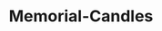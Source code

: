 # Memorial-Candles
<!DOCTYPE html>
<html lang="en">
<head>
    <meta charset="UTF-8">
    <meta name="viewport" content="width=device-width, initial-scale=1.0">
    <title>Demension</title>
    <style>
       
        body {
            font-family: Arial, sans-serif;
            margin: 0;
            padding: 0;
            background-color: #edd56d;
            color: #333;
        }
        header {
            background-color: #c1664b;
            color: #fff;
            padding: 20px;
            text-align: center;
        }
        .container {
            max-width: 800px;
            margin: 20px auto;
            padding: 0 20px;
        }
        h1, h2 {
            text-align: center;
        }
        p {
            line-height: 1.6;
            margin-bottom: 20px;
        }
        .sdg-image {
            display: block;
            margin: 0 auto;
            width: 150px;
        }
        nav {
            text-align: center;
            margin-bottom: 20px;
        }
        nav ul {
            list-style-type: none;
            padding: 0;
        }
        nav ul li {
            display: inline;
            margin-right: 10px;
        }
        nav ul li a {
            text-decoration: none;
            color: #fff;
            font-weight: bold;
        }
        .button {
            display: inline-block;
            padding: 10px 20px;
            background-color: #9f2b00;
            color: white;
            text-align: center;
            text-decoration: none;
            font-size: 16px;
            margin: 4px 2px;
            cursor: pointer;
            border-radius: 5px;
        }
        .section {
            background-color: #FFFFFF;
            padding: 20px;
            margin-bottom: 20px;
            border-radius: 5px;
        }
        .section h2 {
            color: #black;
        }
    </style>
</head>
<body>
 
<header>
    <h1>Candles of Remembarance</h1>
    <nav>
        <ul>
            <li><a href="#about">Year 9 Humanities Dimension Project</a></li>
        </ul>
    </nav>
</header>
 
<div class="container">
    <div class="section">
        <header><b>What's Candles for Remembarance?</b></header>
        <p>It is also called <b>"Memorial Candles"</b>.Memorial Candles has a <b>deep symbolic meaning</b>. It also serve as a light in honoring and <b>remembering our loved ones</b>. They provide solace and comfort during times of <b>mourning</b> and create a sacred space for reflection.</p>
        <marquee><img src="candles-of-remembrance-on-all-souls-day-grqdfiq8iyvbl21g.jpg" width="300" height="200"><img src="Candles2.jpeg" width="200" height="200"><img src="Woman candle" width="250" height="200"><img src="Japanese candles" width="200" height="200"></marquee>

        <center><p>Here is a video for you! You can watch it to explore more!</p></center>
        <center><iframe width="300" height="200" src="https://www.youtube.com/embed/97xEDTfpqZo"></iframe><iframe width="300" height="200" src="https://www.youtube.com/embed/ljjNo8p5bYM"></iframe></center>
        <center><h6>Michiru Mori</h6></center>
    </div>
 
    <div class="section">
        <header><b>What kind of types are there?</b></header>
        <p>There are several types of Memorial Candles, and we will introduce three of them.</p>
        <ol>
            <li><b><i>Traditional White Candles</b></i>: It is most commnly used Memorial Candles.</li>
            <p><li><b><i>Coloured Candles</b></i>: They can be chosen based on the personal preferences or favourite colours of the decreased.
            <p><b>Red: </b>love and passion</p>
            <p><b>Blue: </b>tranquility and sprituality</p>
            <p><b>Yellow: </b>joy and happiness</p></li></p>
            <li><b><i>Fregrant Candles</b></i>: They don't only create a serene ambiance. They even evoke specific emotions or memories.</li>
        </ol>
        <center><h6>Michiru Mori</h6></center>
    </div>

    <div class="section">
        <b><header>Candles the Timeline</header></b>
        <p><b>Ancient Egyptians</b> used rushlights, early forms of contained light made from soaked reeds.<br><b>Romans</b> created the first wick candles by dipping string in animal fat.<br><b>Middle Ages</b> saw a shift to beeswax candles, which burned cleaner and smelled better, but were quite expensive. <br><b>Early 20th century</b> saw a resurgence of candle popularity with new wax types.<br><b>The 1980s</b> brought decorative candles, boosting the industry.<br><b>Today</b>, candles are made with diverse waxes like soy, coconut, and palm oil.<br>
            </p>
            <center><h6>Dhairya KHERA</h6></center>
    </div>
    <div class="section">
        <header><b>How to make Candles?</b></header>
        <p>
            <ol>
                <li>Lay the sheet of beeswax on a clean surface and place the wick across one of the short edges of the beeswax, making sure that it is longer than the sheet of beeswax by at least half an inch on either side.</li>
                <br><li>Warm the wax with a hairdryer then gather up the edge of the wax and begin to roll it tightly around the wick, tucking in the edges to seal it in. You will then be able to roll the candle evenly.</li>
                <br><li>You need to continue rolling, while exerting some pressure, to make sure the candle is tight or otherwise it won’t burn properly.</li>
                <br><li>You need to go slowly to make sure that you are also rolling it straight, so check the edges of the sheet occasionally to make sure they are aligning properly.</li>
                <br><li>Once you have reached the end you will need to seal the candle. As it is beeswax, you will be able to use body heat to achieve this. Just press down gently with your finger across the length of the edge until it adheres to the rest of the candle. Don’t use too much pressure or you will crush the candle.</li>
                <br><li>When the candle is sealed and completed, trim the wick on the bottom of the candle as close to the candle as possible, while trimming the other end to about 1/4 inch long. This needs to be long enough to light easily when it’s time to burn the candle.
                </li>
            </ol>
        </p>
        <center><h6>Dhairya KHERA</h6></center>
    </div>
 
    <div class="section" id="take-action">
        <header><b>Resources</b></header>
        <p>These are the resources we have used.</p>
        <center><section id="section1"><p><a href="https://oaktreememorials.com/blogs/blog-knowledge-base/lighting-the-way-a-guide-to-using-memorial-candles-in-honor-and-remembrance?srsltid=AfmBOoo14jMC55WQmuryLwKMi81gjF86yGKWOLqgyP67NkPFza4qRlM9">What is Memorial Candles?</a></section></center>
        <center><section id="section1"><p><a href="https://www.funeralprogramsite.com/blogs/articles/the-history-and-symbolism-of-memorial-candles">Symbolism and Meaning of Memorial Candles</a></section></center>
        <center><section id="section1"><p><a href="https://creativecandles.com/blogs/blog/a-history-of-candle-use?srsltid=AfmBOoonxzDLPOIhI_Igpr3rdbKga9rpviOuIA-idxA_Y8YY024kL2Lh">Candles the Timeline</a></p></section></center>
    </div>
    <center><h5>Author: Dhairya KHERA and Michiru Mori</h5></center>
    <a href="#" class="button">Top of the page</a>
</div>
</body>
</html>
